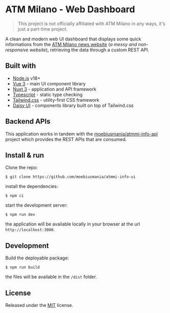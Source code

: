# ATM Milano - Web Dashboard

> This project is not officially affiliated with ATM Milano in any ways, it's just a part-time project.

A clean and modern web UI dashboard that displays some quick informations from the [ATM Milano news website](https://www.atm.it/it/AtmNews/Pagine/default.aspx) (_a messy and non-responsive website_), retrieving the data through a custom REST API.

<!-- **Live at:** [https://atmmi-info.appspot.com/](https://atmmi-info.appspot.com/) -->

## Built with

- [Node.js](https://nodejs.org/) v18+
- [Vue 3](https://vuejs.org/) - main UI component library
- [Nuxt 3](https://v3.nuxtjs.org/) - application and API framework
- [Typescript](https://www.typescriptlang.org/) - static type checking
- [Tailwind.css](https://tailwindcss.com/) - utility-first CSS framework
- [Daisy UI](https://daisyui.com/) - components library built on top of Tailwind.css

## Backend APIs

This application works in tandem with the [moebiusmania/atmmi-info-api](https://github.com/moebiusmania/atmmi-info-api) project which provides the REST APIs that are consumed.

## Install & run

Clone the repo:

```
$ git clone https://github.com/moebiusmania/atmmi-info-ui
```

install the dependencies:

```
$ npm ci
```

start the development server:

```
$ npm run dev
```

the application will be available locally in your browser at the url `http://localhost:3000`.

## Development

Build the deployable package:

```
$ npm run build
```

the files will be available in the `/dist` folder.

## License

Released under the [MIT](LICENSE) license.
